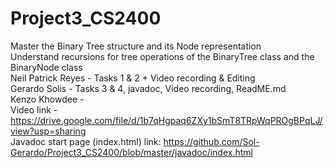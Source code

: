 # Project3_CS2400
Master the Binary Tree structure and its Node representation \
Understand recursions for tree operations of the BinaryTree class and the BinaryNode class \
Neil Patrick Reyes - Tasks 1 & 2 + Video recording & Editing \
Gerardo Solis - Tasks 3 & 4, javadoc, Video recording, ReadME.md \
Kenzo Khowdee - \
Video link - https://drive.google.com/file/d/1b7qHgpaq6ZXy1bSmT8TRpWqPROgBPqLJ/view?usp=sharing \
Javadoc start page (index.html) link: https://github.com/Sol-Gerardo/Project3_CS2400/blob/master/javadoc/index.html
